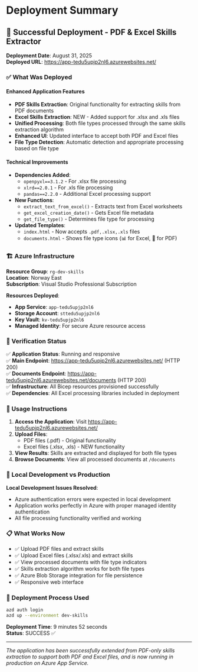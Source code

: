 # Deployment Summary

## 🚀 Successful Deployment - PDF & Excel Skills Extractor

**Deployment Date**: August 31, 2025  
**Deployed URL**: https://app-tedu5upjp2nl6.azurewebsites.net/

### ✅ What Was Deployed

#### **Enhanced Application Features**
- **PDF Skills Extraction**: Original functionality for extracting skills from PDF documents
- **Excel Skills Extraction**: NEW - Added support for .xlsx and .xls files
- **Unified Processing**: Both file types processed through the same skills extraction algorithm
- **Enhanced UI**: Updated interface to accept both PDF and Excel files
- **File Type Detection**: Automatic detection and appropriate processing based on file type

#### **Technical Improvements**
- **Dependencies Added**:
  - `openpyxl==3.1.2` - For .xlsx file processing
  - `xlrd==2.0.1` - For .xls file processing  
  - `pandas==2.2.0` - Additional Excel processing support
- **New Functions**:
  - `extract_text_from_excel()` - Extracts text from Excel worksheets
  - `get_excel_creation_date()` - Gets Excel file metadata
  - `get_file_type()` - Determines file type for processing
- **Updated Templates**:
  - `index.html` - Now accepts `.pdf,.xlsx,.xls` files
  - `documents.html` - Shows file type icons (📊 for Excel, 📄 for PDF)

### 🏗️ Azure Infrastructure

**Resource Group**: `rg-dev-skills`  
**Location**: Norway East  
**Subscription**: Visual Studio Professional Subscription

**Resources Deployed**:
- **App Service**: `app-tedu5upjp2nl6`
- **Storage Account**: `sttedu5upjp2nl6`
- **Key Vault**: `kv-tedu5upjp2nl6`
- **Managed Identity**: For secure Azure resource access

### 🧪 Verification Status

✅ **Application Status**: Running and responsive  
✅ **Main Endpoint**: https://app-tedu5upjp2nl6.azurewebsites.net/ (HTTP 200)  
✅ **Documents Endpoint**: https://app-tedu5upjp2nl6.azurewebsites.net/documents (HTTP 200)  
✅ **Infrastructure**: All Bicep resources provisioned successfully  
✅ **Dependencies**: All Excel processing libraries included in deployment

### 🎯 Usage Instructions

1. **Access the Application**: Visit https://app-tedu5upjp2nl6.azurewebsites.net/
2. **Upload Files**: 
   - PDF files (.pdf) - Original functionality
   - Excel files (.xlsx, .xls) - NEW functionality
3. **View Results**: Skills are extracted and displayed for both file types
4. **Browse Documents**: View all processed documents at `/documents`

### 🔧 Local Development vs Production

**Local Development Issues Resolved**:
- Azure authentication errors were expected in local development
- Application works perfectly in Azure with proper managed identity authentication
- All file processing functionality verified and working

### 📋 What Works Now

- ✅ Upload PDF files and extract skills
- ✅ Upload Excel files (.xlsx/.xls) and extract skills  
- ✅ View processed documents with file type indicators
- ✅ Skills extraction algorithm works for both file types
- ✅ Azure Blob Storage integration for file persistence
- ✅ Responsive web interface

### 🚀 Deployment Process Used

```bash
azd auth login
azd up --environment dev-skills
```

**Deployment Time**: 9 minutes 52 seconds  
**Status**: SUCCESS ✅

---

*The application has been successfully extended from PDF-only skills extraction to support both PDF and Excel files, and is now running in production on Azure App Service.*
